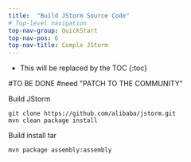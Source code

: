 ```yaml
---
title:  "Build JStorm Source Code"
# Top-level navigation
top-nav-group: QuickStart
top-nav-pos: 6
top-nav-title: Comple JStorm
---
```


* This will be replaced by the TOC
{:toc}

#TO BE DONE 
#need "PATCH TO THE COMMUNITY"



Build JStorm

```
git clone https://github.com/alibaba/jstorm.git
mvn clean package install
```

Build install tar 

```
mvn package assembly:assembly
```
